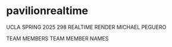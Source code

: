 # pavilionrealtime

UCLA SPRING 2025 298 REALTIME RENDER
MICHAEL PEGUERO

TEAM MEMBERS
TEAM MEMBER NAMES
